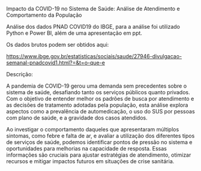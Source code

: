 Impacto da COVID-19 no Sistema de Saúde: Análise de Atendimento e Comportamento da População

Análise dos dados PNAD COVID19 do IBGE, para a análise foi utilizado Python e Power BI, além de uma apresentação em ppt.

Os dados brutos podem ser obtidos aqui:

https://www.ibge.gov.br/estatisticas/sociais/saude/27946-divulgacao-semanal-pnadcovid1.html?=&t=o-que-e


Descrição:

A pandemia de COVID-19 gerou uma demanda sem precedentes sobre o sistema de saúde, desafiando tanto os serviços públicos quanto privados. 
Com o objetivo de entender melhor os padrões de busca por atendimento e as decisões de tratamento adotadas pela população, esta análise explora 
aspectos como a prevalência de automedicação, o uso do SUS por pessoas com plano de saúde, e a gravidade dos casos atendidos.

Ao investigar o comportamento daqueles que apresentaram múltiplos sintomas, como febre e falta de ar, e avaliar a utilização dos diferentes tipos 
de serviços de saúde, podemos identificar pontos de pressão no sistema e oportunidades para melhorias na capacidade de resposta. Essas informações 
são cruciais para ajustar estratégias de atendimento, otimizar recursos e mitigar impactos futuros em situações de crise sanitária.
